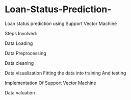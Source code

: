 # Loan-Status-Prediction-
Loan status prediction using Support Vector Machine

Steps Involved:

Data Loading 

Data Preprocessing 

Data cleaning 

Data visualization Fitting the data into training And testing 

Implementation Of Support Vector Machine 

Data valuation
